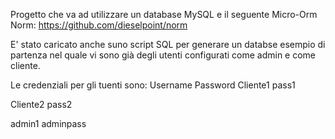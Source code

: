 Progetto che va ad utilizzare un database MySQL e il seguente Micro-Orm Norm: https://github.com/dieselpoint/norm


E' stato caricato anche suno script SQL per generare un databse esempio di partenza nel quale vi sono già degli utenti configurati come admin e come cliente.

Le credenziali per gli tuenti sono:
Username    Password
Cliente1    pass1

Cliente2    pass2

admin1      adminpass
